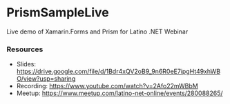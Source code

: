 # PrismSampleLive
Live demo of Xamarin.Forms and Prism for Latino .NET Webinar

### Resources

- Slides: https://drive.google.com/file/d/1Bdr4xQV2oB9_9n6R0eE7ipgHt49xhWBO/view?usp=sharing
- Recording: https://www.youtube.com/watch?v=2Afo22mWBbM
- Meetup: https://www.meetup.com/latino-net-online/events/280088265/

